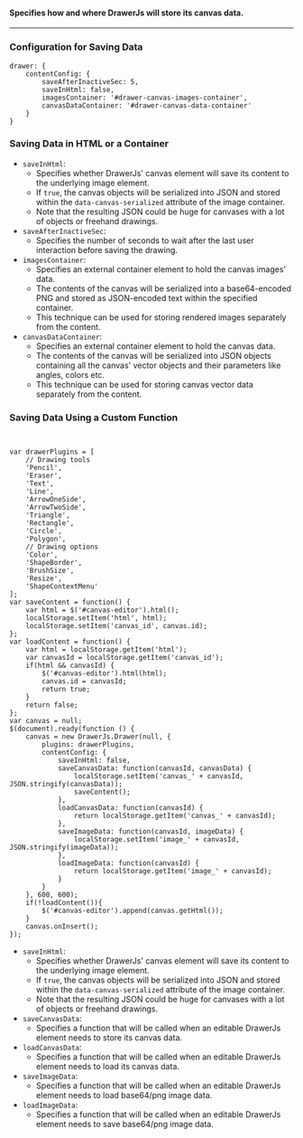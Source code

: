 #### Specifies how and where DrawerJs will store its canvas data. 

***
### Configuration for Saving Data
```
drawer: {
    contentConfig: {
        saveAfterInactiveSec: 5,
        saveInHtml: false,
        imagesContainer: '#drawer-canvas-images-container',
        canvasDataContainer: '#drawer-canvas-data-container'
    }
}
```
### Saving Data in HTML or a Container
* `saveInHtml`:
    * Specifies whether DrawerJs' canvas element will save its content to the underlying image element.
    * If `true`, the canvas objects will be serialized into JSON and stored within the `data-canvas-serialized` attribute of the image container.
    * Note that the resulting JSON could be huge for canvases with a lot of objects or freehand drawings.
* `saveAfterInactiveSec`:
    * Specifies the number of seconds to wait after the last user interaction before saving the drawing.
* `imagesContainer`:
    * Specifies an external container element to hold the canvas images' data.
    * The contents of the canvas will be serialized into a base64-encoded PNG and stored as JSON-encoded text within the specified container.
    * This technique can be used for storing rendered images separately from the content.
* `canvasDataContainer`:
    * Specifies an external container element to hold the canvas data.
    * The contents of the canvas will be serialized into JSON objects containing all the canvas' vector objects and their parameters like angles, colors etc.
    * This technique can be used for storing canvas vector data separately from the content.
### Saving Data Using a Custom Function
```


var drawerPlugins = [
    // Drawing tools
    'Pencil',
    'Eraser',
    'Text',
    'Line',
    'ArrowOneSide',
    'ArrowTwoSide',
    'Triangle',
    'Rectangle',
    'Circle',
    'Polygon',
    // Drawing options
    'Color',
    'ShapeBorder',
    'BrushSize',
    'Resize',
    'ShapeContextMenu'
];
var saveContent = function() {
    var html = $('#canvas-editor').html();
    localStorage.setItem('html', html);
    localStorage.setItem('canvas_id', canvas.id);
};
var loadContent = function() {
    var html = localStorage.getItem('html');
    var canvasId = localStorage.getItem('canvas_id');
    if(html && canvasId) {
        $('#canvas-editor').html(html);
        canvas.id = canvasId;
        return true;
    }
    return false;
};
var canvas = null;
$(document).ready(function () {
    canvas = new DrawerJs.Drawer(null, {
        plugins: drawerPlugins,
        contentConfig: {
            saveInHtml: false,
            saveCanvasData: function(canvasId, canvasData) {
                localStorage.setItem('canvas_' + canvasId, JSON.stringify(canvasData));
                saveContent();
            },
            loadCanvasData: function(canvasId) {
                return localStorage.getItem('canvas_' + canvasId);
            },
            saveImageData: function(canvasId, imageData) {
                localStorage.setItem('image_' + canvasId, JSON.stringify(imageData));
            },
            loadImageData: function(canvasId) {
                return localStorage.getItem('image_' + canvasId);
            }
        }
    }, 600, 600);
    if(!loadContent()){
        $('#canvas-editor').append(canvas.getHtml());
    }
    canvas.onInsert();
});
```
* `saveInHtml`:
    * Specifies whether DrawerJs' canvas element will save its content to the underlying image element.
    * If `true`, the canvas objects will be serialized into JSON and stored within the `data-canvas-serialized` attribute of the image container.
    * Note that the resulting JSON could be huge for canvases with a lot of objects or freehand drawings.
* `saveCanvasData`:
    * Specifies a function that will be called when an editable DrawerJs element needs to store its canvas data.
* `loadCanvasData`: 
    * Specifies a function that will be called when an editable DrawerJs element needs to load its canvas data.
* `saveImageData`:
    * Specifies a function that will be called when an editable DrawerJs element needs to load base64/png image data.
* `loadImageData`:
    * Specifies a function that will be called when an editable DrawerJs element needs to save base64/png image data.